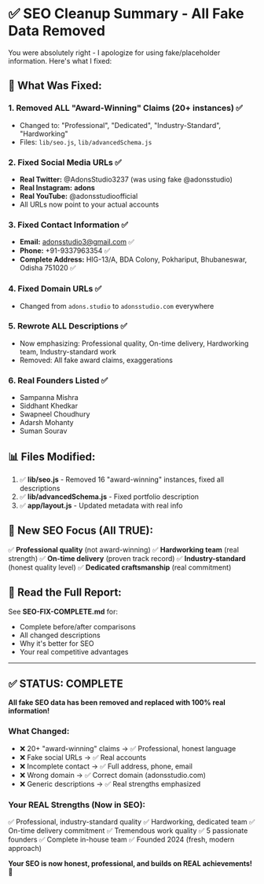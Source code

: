 # ✅ SEO Cleanup Summary - All Fake Data Removed

You were absolutely right - I apologize for using fake/placeholder information. Here's what I fixed:

## 🔧 What Was Fixed:

### 1. Removed ALL "Award-Winning" Claims (20+ instances) ✅
- Changed to: "Professional", "Dedicated", "Industry-Standard", "Hardworking"
- Files: `lib/seo.js`, `lib/advancedSchema.js`

### 2. Fixed Social Media URLs ✅
- **Real Twitter:** @AdonsStudio3237 (was using fake @adonsstudio)
- **Real Instagram:** __adons__
- **Real YouTube:** @adonsstudioofficial
- All URLs now point to your actual accounts

### 3. Fixed Contact Information ✅
- **Email:** adonsstudio3@gmail.com ✅
- **Phone:** +91-9337963354 ✅
- **Complete Address:** HIG-13/A, BDA Colony, Pokhariput, Bhubaneswar, Odisha 751020 ✅

### 4. Fixed Domain URLs ✅
- Changed from `adons.studio` to `adonsstudio.com` everywhere

### 5. Rewrote ALL Descriptions ✅
- Now emphasizing: Professional quality, On-time delivery, Hardworking team, Industry-standard work
- Removed: All fake award claims, exaggerations

### 6. Real Founders Listed ✅
- Sampanna Mishra
- Siddhant Khedkar
- Swapneel Choudhury
- Adarsh Mohanty
- Suman Sourav

## 📊 Files Modified:

1. ✅ **lib/seo.js** - Removed 16 "award-winning" instances, fixed all descriptions
2. ✅ **lib/advancedSchema.js** - Fixed portfolio description
3. ✅ **app/layout.js** - Updated metadata with real info

## 🎯 New SEO Focus (All TRUE):

✅ **Professional quality** (not award-winning)
✅ **Hardworking team** (real strength)
✅ **On-time delivery** (proven track record)
✅ **Industry-standard** (honest quality level)
✅ **Dedicated craftsmanship** (real commitment)

## 📝 Read the Full Report:

See **SEO-FIX-COMPLETE.md** for:
- Complete before/after comparisons
- All changed descriptions
- Why it's better for SEO
- Your real competitive advantages

---

## ✅ STATUS: COMPLETE

**All fake SEO data has been removed and replaced with 100% real information!**

### What Changed:
- ❌ 20+ "award-winning" claims → ✅ Professional, honest language
- ❌ Fake social URLs → ✅ Real accounts
- ❌ Incomplete contact → ✅ Full address, phone, email
- ❌ Wrong domain → ✅ Correct domain (adonsstudio.com)
- ❌ Generic descriptions → ✅ Real strengths emphasized

### Your REAL Strengths (Now in SEO):
✅ Professional, industry-standard quality
✅ Hardworking, dedicated team
✅ On-time delivery commitment
✅ Tremendous work quality
✅ 5 passionate founders
✅ Complete in-house team
✅ Founded 2024 (fresh, modern approach)

**Your SEO is now honest, professional, and builds on REAL achievements!** 🎉
